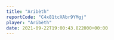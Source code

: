```yaml
---
title: "Aribèth"
reportCode: "C4x81tcXAbr9YMgj"
player: "Aribèth"
date: 2021-09-22T19:00:43.822000+00:00
---
```


